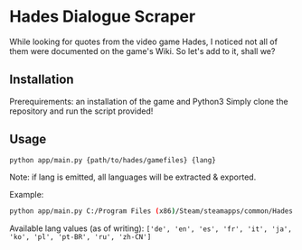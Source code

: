 # Hades Dialogue Scraper

While looking for quotes from the video game Hades, I noticed not all of them were documented on the game's Wiki. So let's add to it, shall we?

## Installation
Prerequirements: an installation of the game and Python3
Simply clone the repository and run the script provided!

## Usage
```bash
python app/main.py {path/to/hades/gamefiles} {lang}
```
Note: if lang is emitted, all languages will be extracted & exported.

Example: 
```bash
python app/main.py C:/Program Files (x86)/Steam/steamapps/common/Hades en
```

Available lang values (as of writing): `['de', 'en', 'es', 'fr', 'it', 'ja', 'ko', 'pl', 'pt-BR', 'ru', 'zh-CN']`
